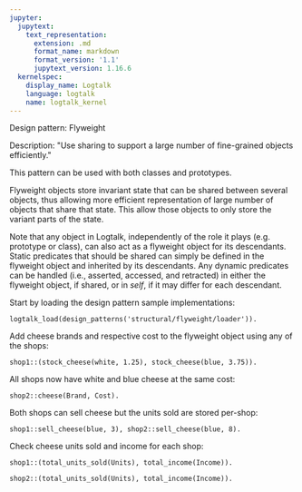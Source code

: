 ```yaml
---
jupyter:
  jupytext:
    text_representation:
      extension: .md
      format_name: markdown
      format_version: '1.1'
      jupytext_version: 1.16.6
  kernelspec:
    display_name: Logtalk
    language: logtalk
    name: logtalk_kernel
---
```


<!--
________________________________________________________________________

This file is part of Logtalk <https://logtalk.org/>  
SPDX-FileCopyrightText: 1998-2025 Paulo Moura <pmoura@logtalk.org>  
SPDX-License-Identifier: Apache-2.0

Licensed under the Apache License, Version 2.0 (the "License");
you may not use this file except in compliance with the License.
You may obtain a copy of the License at

    http://www.apache.org/licenses/LICENSE-2.0

Unless required by applicable law or agreed to in writing, software
distributed under the License is distributed on an "AS IS" BASIS,
WITHOUT WARRANTIES OR CONDITIONS OF ANY KIND, either express or implied.
See the License for the specific language governing permissions and
limitations under the License.
________________________________________________________________________
-->

Design pattern:
	Flyweight

Description:
	"Use sharing to support a large number of fine-grained objects
	efficiently."

This pattern can be used with both classes and prototypes.

Flyweight objects store invariant state that can be shared between several
objects, thus allowing more efficient representation of large number of
objects that share that state. This allow those objects to only store the
variant parts of the state.

Note that any object in Logtalk, independently of the role it plays (e.g.
prototype or class), can also act as a flyweight object for its descendants.
Static predicates that should be shared can simply be defined in the flyweight
object and inherited by its descendants. Any dynamic predicates can be handled
(i.e., asserted, accessed, and retracted) in either the flyweight object, if
shared, or in *self*, if it may differ for each descendant.

Start by loading the design pattern sample implementations:

```logtalk
logtalk_load(design_patterns('structural/flyweight/loader')).
```

Add cheese brands and respective cost to the flyweight object using any of
the shops:

```logtalk
shop1::(stock_cheese(white, 1.25), stock_cheese(blue, 3.75)).
```

<!--
true.
-->

All shops now have white and blue cheese at the same cost:

```logtalk
shop2::cheese(Brand, Cost).
```

<!--
Brand = white,
Cost = 1.25 ;
Brand = blue,
Cost = 3.75

true.
-->

Both shops can sell cheese but the units sold are stored per-shop:

```logtalk
shop1::sell_cheese(blue, 3), shop2::sell_cheese(blue, 8).
```

<!--
true.
-->

Check cheese units sold and income for each shop:

```logtalk
shop1::(total_units_sold(Units), total_income(Income)).
```

<!--
Total = 3, Income = 11.25.
-->

```logtalk
shop2::(total_units_sold(Units), total_income(Income)).
```

<!--
Total = 8, Income = 30.0.
-->
